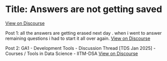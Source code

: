 # Title: Answers are not getting saved
[View on Discourse](https://discourse.onlinedegree.iitm.ac.in/t/answers-are-not-getting-saved/163224)

Post 1: all  the answers are getting erased next day  . when i went to answer remaining questions i had to start it all over again.
[View on Discourse](https://discourse.onlinedegree.iitm.ac.in/t/answers-are-not-getting-saved/163224/1)


Post 2: GA1 - Development Tools - Discussion Thread [TDS Jan 2025] - Courses / Tools in Data Science - IITM-DSA
[View on Discourse](https://discourse.onlinedegree.iitm.ac.in/t/answers-are-not-getting-saved/163224/2)


